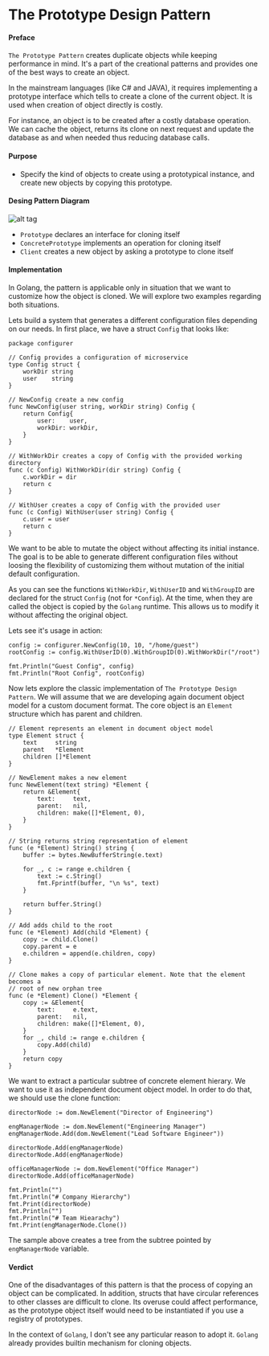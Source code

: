 # The Prototype Design Pattern

#### Preface

`The Prototype Pattern` creates duplicate objects while keeping performance
in mind. It's a part of the creational patterns and provides one of the best
ways to create an object.

In the mainstream languages (like C# and JAVA), it requires implementing a
prototype interface which tells to create a clone of the current object. It is
used when creation of object directly is costly.

For instance, an object is to be created after a costly database operation. We
can cache the object, returns its clone on next request and update the database
as and when needed thus reducing database calls.

#### Purpose

- Specify the kind of objects to create using a prototypical instance, and
	create new objects by copying this prototype.

#### Desing Pattern Diagram

![alt tag](http://blog.ralch.com/media/golang/design-patterns/prototype.gif)

- `Prototype` declares an interface for cloning itself
- `ConcretePrototype` implements an operation for cloning itself
- `Client` creates a new object by asking a prototype to clone itself

#### Implementation

In Golang, the pattern is applicable only in situation that we want to
customize how the object is cloned. We will explore two examples regarding
both situations.

Lets build a system that generates a different configuration files depending on
our needs. In first place, we have a struct `Config` that looks like:

```Golang
package configurer

// Config provides a configuration of microservice
type Config struct {
	workDir string
	user    string
}

// NewConfig create a new config
func NewConfig(user string, workDir string) Config {
	return Config{
		user:    user,
		workDir: workDir,
	}
}

// WithWorkDir creates a copy of Config with the provided working directory
func (c Config) WithWorkDir(dir string) Config {
	c.workDir = dir
	return c
}

// WithUser creates a copy of Config with the provided user
func (c Config) WithUser(user string) Config {
	c.user = user
	return c
}
```

We want to be able to mutate the object without affecting its initial instance.
The goal is to be able to generate different configuration files without loosing
the flexibility of customizing them without mutation of the initial default
configuration.

As you can see the functions `WithWorkDir`, `WithUserID` and `WithGroupID` are
declared for the struct `Config` (not for `*Config`). At the time, when they are
called the object is copied by the `Golang` runtime. This allows us to modify it
without affecting the original object.

Lets see it's usage in action:

```Golang
config := configurer.NewConfig(10, 10, "/home/guest")
rootConfig := config.WithUserID(0).WithGroupID(0).WithWorkDir("/root")

fmt.Println("Guest Config", config)
fmt.Println("Root Config", rootConfig)
```

Now lets explore the classic implementation of `The Prototype Design Pattern`.
We will assume that we are developing again document object model for a custom
document format. The core object is an `Element` structure which has parent and
children.

```Golang
// Element represents an element in document object model
type Element struct {
	text     string
	parent   *Element
	children []*Element
}

// NewElement makes a new element
func NewElement(text string) *Element {
	return &Element{
		text:     text,
		parent:   nil,
		children: make([]*Element, 0),
	}
}

// String returns string representation of element
func (e *Element) String() string {
	buffer := bytes.NewBufferString(e.text)

	for _, c := range e.children {
		text := c.String()
		fmt.Fprintf(buffer, "\n %s", text)
	}

	return buffer.String()
}

// Add adds child to the root
func (e *Element) Add(child *Element) {
	copy := child.Clone()
	copy.parent = e
	e.children = append(e.children, copy)
}

// Clone makes a copy of particular element. Note that the element becomes a
// root of new orphan tree
func (e *Element) Clone() *Element {
	copy := &Element{
		text:     e.text,
		parent:   nil,
		children: make([]*Element, 0),
	}
	for _, child := range e.children {
		copy.Add(child)
	}
	return copy
}
```

We want to extract a particular subtree of concrete element hierary. We want to
use it as independent document object model. In order to do that, we should use
the clone function:

```Golang
directorNode := dom.NewElement("Director of Engineering")

engManagerNode := dom.NewElement("Engineering Manager")
engManagerNode.Add(dom.NewElement("Lead Software Engineer"))

directorNode.Add(engManagerNode)
directorNode.Add(engManagerNode)

officeManagerNode := dom.NewElement("Office Manager")
directorNode.Add(officeManagerNode)

fmt.Println("")
fmt.Println("# Company Hierarchy")
fmt.Print(directorNode)
fmt.Println("")
fmt.Println("# Team Hiearachy")
fmt.Print(engManagerNode.Clone())
```

The sample above creates a tree from the subtree pointed by `engManagerNode`
variable.

#### Verdict

One of the disadvantages of this pattern is that the process of copying an object
can be complicated. In addition, structs that have circular references to other
classes are difficult to clone. Its overuse could affect performance, as the
prototype object itself would need to be instantiated if you use a registry of
prototypes.

In the context of `Golang`, I don't see any particular reason to adopt it.
`Golang` already provides builtin mechanism for cloning objects.
